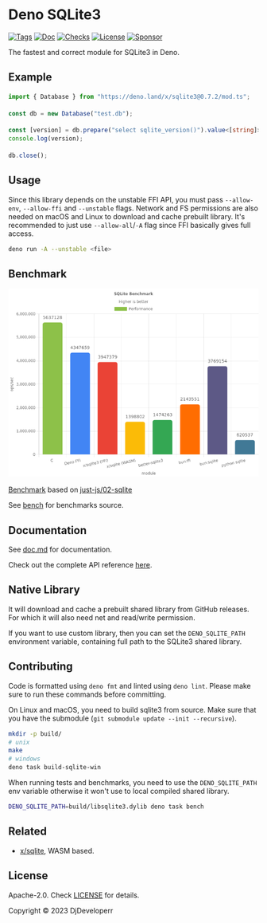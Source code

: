 # Deno SQLite3

[![Tags](https://img.shields.io/github/release/denodrivers/sqlite3)](https://github.com/denodrivers/sqlite3/releases)
[![Doc](https://doc.deno.land/badge.svg)](https://doc.deno.land/https/deno.land/x/sqlite3@0.7.2/mod.ts)
[![Checks](https://github.com/denodrivers/sqlite3/actions/workflows/ci.yml/badge.svg)](https://github.com/denodrivers/sqlite3/actions/workflows/ci.yml)
[![License](https://img.shields.io/github/license/denodrivers/sqlite3)](https://github.com/denodrivers/sqlite3/blob/master/LICENSE)
[![Sponsor](https://img.shields.io/static/v1?label=Sponsor&message=%E2%9D%A4&logo=GitHub&color=%23fe8e86)](https://github.com/sponsors/DjDeveloperr)

The fastest and correct module for SQLite3 in Deno.

## Example

```ts
import { Database } from "https://deno.land/x/sqlite3@0.7.2/mod.ts";

const db = new Database("test.db");

const [version] = db.prepare("select sqlite_version()").value<[string]>()!;
console.log(version);

db.close();
```

## Usage

Since this library depends on the unstable FFI API, you must pass `--allow-env`,
`--allow-ffi` and `--unstable` flags. Network and FS permissions are also needed
on macOS and Linux to download and cache prebuilt library. It's recommended to
just use `--allow-all`/`-A` flag since FFI basically gives full access.

```sh
deno run -A --unstable <file>
```

## Benchmark

![image](./bench/results.png)

[Benchmark](./bench) based on
[just-js/02-sqlite](https://just-js.github.io/benchmarks/02-sqlite.html)

See [bench](./bench) for benchmarks source.

## Documentation

See [doc.md](https://github.com/denodrivers/sqlite3/blob/main/doc.md) for
documentation.

Check out the complete API reference
[here](https://doc.deno.land/https://deno.land/x/sqlite3@0.7.2/mod.ts).

## Native Library

It will download and cache a prebuilt shared library from GitHub releases. For
which it will also need net and read/write permission.

If you want to use custom library, then you can set the `DENO_SQLITE_PATH`
environment variable, containing full path to the SQLite3 shared library.

## Contributing

Code is formatted using `deno fmt` and linted using `deno lint`. Please make
sure to run these commands before committing.

On Linux and macOS, you need to build sqlite3 from source. Make sure that you
have the submodule (`git submodule update --init --recursive`).

```sh
mkdir -p build/
# unix
make
# windows
deno task build-sqlite-win
```

When running tests and benchmarks, you need to use the `DENO_SQLITE_PATH` env
variable otherwise it won't use to local compiled shared library.

```sh
DENO_SQLITE_PATH=build/libsqlite3.dylib deno task bench
```

## Related

- [x/sqlite](https://deno.land/x/sqlite), WASM based.

## License

Apache-2.0. Check [LICENSE](./LICENSE) for details.

Copyright © 2023 DjDeveloperr
